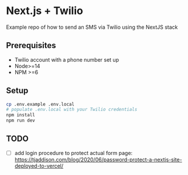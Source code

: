# Next.js + Twilio

Example repo of how to send an SMS via Twilio using the NextJS stack

## Prerequisites

- Twilio account with a phone number set up
- Node>=14
- NPM >=6

## Setup

```bash
cp .env.example .env.local
# populate .env.local with your Twilio credentials
npm install
npm run dev
```

## TODO

- [ ] add login procedure to protect actual form page: <https://tjaddison.com/blog/2020/06/password-protect-a-nextjs-site-deployed-to-vercel/>
